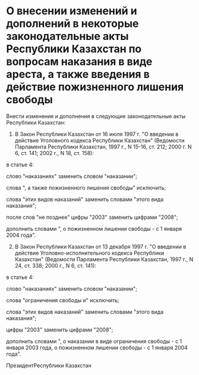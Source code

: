 # О внесении изменений и дополнений в некоторые законодательные акты Республики Казахстан по вопросам наказания в виде ареста, а также введения в действие пожизненного лишения свободы

Внести изменения и дополнения в следующие законодательные акты Республики Казахстан:

1. В Закон Республики Казахстан от 16 июля 1997 г. "О введении в действие Уголовного кодекса Республики Казахстан" (Ведомости Парламента Республики Казахстан, 1997 г., N 15-16, ст. 212; 2000 г. N 6, ст. 141; 2002 г., N 18, ст. 158):

в статье 4:

слово "наказаниях" заменить словом "наказании";

слова ", а также пожизненного лишения свободы" исключить;

слова "этих видов наказаний" заменить словами "этого вида наказания";

после слов "не позднее" цифры "2003" заменить цифрами "2008";

дополнить словами ", о пожизненном лишении свободы - с 1 января 2004 года".

2. В Закон Республики Казахстан от 13 декабря 1997 г. "О введении в действие Уголовно-исполнительного кодекса Республики Казахстан" (Ведомости Парламента Республики Казахстан, 1997 г., N 24, ст. 338; 2000 г., N 6, ст. 141):

в статье 4:

слово "наказаниях" заменить словом "наказании";

слова "ограничения свободы и" исключить;

слова "этих видов наказаний" заменить словами "этого вида наказания";

цифры "2003" заменить цифрами "2008";

дополнить словами ", о наказании в виде ограничения свободы - с 1 января 2003 года, о пожизненном лишении свободы - с 1 января 2004 года".

ПрезидентРеспублики Казахстан

